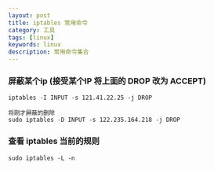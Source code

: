 ```yaml
---
layout: post
title: iptables 常用命令
category: 工具 
tags: [linux]
keywords: linux
description: 常用命令集合 
---
```


### 屏蔽某个ip (接受某个IP 将上面的 DROP 改为 ACCEPT)

    iptables -I INPUT -s 121.41.22.25 -j DROP

    将刚才屏蔽的删除
    sudo iptables -D INPUT -s 122.235.164.218 -j DROP


### 查看 iptables 当前的规则

    sudo iptables -L -n  

